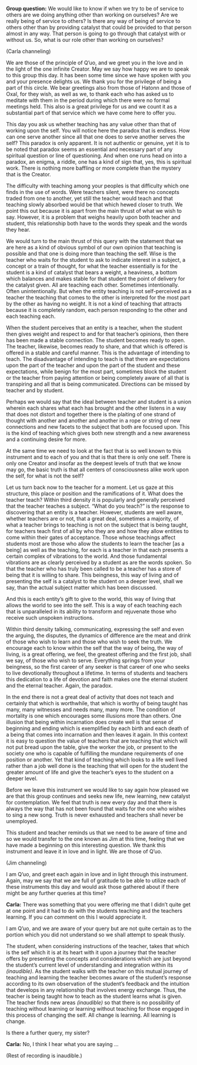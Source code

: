<p class="group-question"><strong>Group question:</strong> We would like to know if when we try to be of service to others are we doing anything other than working on ourselves? Are we really being of service to others? Is there any way of being of service to others other than by providing catalyst that could be provided to that person almost in any way. That person is going to go through that catalyst with or without us. So, what is our role other than working on ourselves?</p>
<p class="channel-type">(Carla channeling)</p>
<p>We are those of the principle of Q’uo, and we greet you in the love and in the light of the one infinite Creator. May we say how happy we are to speak to this group this day. It has been some time since we have spoken with you and your presence delights us. We thank you for the privilege of being a part of this circle. We bear greetings also from those of Hatonn and those of Oxal, for they wish, as well as we, to thank each who has asked us to meditate with them in the period during which there were no formal meetings held. This also is a great privilege for us and we count it as a substantial part of that service which we have come here to offer you.</p>
<p>This day you ask us whether teaching has any value other than that of working upon the self. You will notice here the paradox that is endless. How can one serve another since all that one does to serve another serves the self? This paradox is only apparent. It is not authentic or genuine, yet it is to be noted that paradox seems an essential and necessary part of any spiritual question or line of questioning. And when one runs head on into a paradox, an enigma, a riddle, one has a kind of sign that, yes, this is spiritual work. There is nothing more baffling or more complete than the mystery that is the Creator.</p>
<p>The difficulty with teaching among your peoples is that difficulty which one finds in the use of words. Were teachers silent, were there no concepts traded from one to another, yet still the teacher would teach and that teaching slowly absorbed would be that which hewed closer to truth. We point this out because it is apart from the main thrust of what we wish to say. However, it is a problem that weighs heavily upon both teacher and student, this relationship both have to the words they speak and the words they hear.</p>
<p>We would turn to the main thrust of this query with the statement that we are here as a kind of obvious symbol of our own opinion that teaching is possible and that one is doing more than teaching the self. Wise is the teacher who waits for the student to ask to indicate interest in a subject, a concept or a train of thought, for what the teacher essentially is for the student is a kind of catalyst that bears a weight, a heaviness, a bottom which balances and makes stable for that student the point of delivery for the catalyst given. All are teaching each other. Sometimes intentionally. Often unintentionally. But when the entity teaching is not self-perceived as a teacher the teaching that comes to the other is interpreted for the most part by the other as having no weight. It is not a kind of teaching that attracts because it is completely random, each person responding to the other and each teaching each.</p>
<p>When the student perceives that an entity is a teacher, when the student then gives weight and respect to and for that teacher’s opinions, then there has been made a stable connection. The student becomes ready to open. The teacher, likewise, becomes ready to share, and that which is offered is offered in a stable and careful manner. This is the advantage of intending to teach. The disadvantage of intending to teach is that there are expectations upon the part of the teacher and upon the part of the student and these expectations, while benign for the most part, sometimes block the student or the teacher from paying attention or being completely aware of all that is transpiring and all that is being communicated. Directions can be missed by teacher and by student.</p>
<p>Perhaps we would say that the ideal between teacher and student is a union wherein each shares what each has brought and the other listens in a way that does not distort and together there is the plaiting of one strand of thought with another and another and another in a rope or string of new connections and new facets to the subject that both are focused upon. This is the kind of teaching which gives both new strength and a new awareness and a continuing desire for more.</p>
<p>At the same time we need to look at the fact that is so well known to this instrument and to each of you and that is that there is only one self. There is only one Creator and insofar as the deepest levels of truth that we know may go, the basic truth is that all centers of consciousness alike work upon the self, for what is not the self?</p>
<p>Let us turn back now to the teacher for a moment. Let us gaze at this structure, this place or position and the ramifications of it. What does the teacher teach? Within third density it is popularly and generally perceived that the teacher teaches a subject. “What do you teach?” is the response to discovering that an entity is a teacher. However, students are well aware, whether teachers are or not, that a great deal, sometimes a majority, of what a teacher brings to teaching is not on the subject that is being taught, for teachers teach first of all by who they are and how they allow entities to come within their gates of acceptance. Those whose teachings affect students most are those who allow the students to learn the teacher [as a being] as well as the teaching, for each is a teacher in that each presents a certain complex of vibrations to the world. And those fundamental vibrations are as clearly perceived by a student as are the words spoken. So that the teacher who has truly been called to be a teacher has a store of being that it is willing to share. This beingness, this way of living and of presenting the self is a catalyst to the student on a deeper level, shall we say, than the actual subject matter which has been discussed.</p>
<p>And this is each entity’s gift to give to the world, this way of living that allows the world to see into the self. This is a way of each teaching each that is unparalleled in its ability to transform and rejuvenate those who receive such unspoken instructions.</p>
<p>Within third density talking, communicating, expressing the self and even the arguing, the disputes, the dynamics of difference are the meat and drink of those who wish to learn and those who wish to seek the truth. We encourage each to know within the self that the way of being, the way of living, is a great offering, we feel, the greatest offering and the first job, shall we say, of those who wish to serve. Everything springs from your beingness, so the first career of any seeker is that career of one who seeks to live devotionally throughout a lifetime. In terms of students and teachers this dedication to a life of devotion and faith makes one the eternal student and the eternal teacher. Again, the paradox.</p>
<p>In the end there is not a great deal of activity that does not teach and certainly that which is worthwhile, that which is worthy of being taught has many, many witnesses and needs many, many more. The condition of mortality is one which encourages some illusions more than others. One illusion that being within incarnation does create well is that sense of beginning and ending which is exemplified by each birth and each death of a being that comes into incarnation and then leaves it again. In this context it is easy to question the value of teachers that are teaching that which will not put bread upon the table, give the worker the job, or present to the society one who is capable of fulfilling the mundane requirements of one position or another. Yet that kind of teaching which looks to a life well lived rather than a job well done is the teaching that will open for the student the greater amount of life and give the teacher’s eyes to the student on a deeper level.</p>
<p>Before we leave this instrument we would like to say again how pleased we are that this group continues and seeks new life, new learning, new catalyst for contemplation. We feel that truth is new every day and that there is always the way that has not been found that waits for the one who wishes to sing a new song. Truth is never exhausted and teachers shall never be unemployed.</p>
<p>This student and teacher reminds us that we need to be aware of time and so we would transfer to the one known as Jim at this time, feeling that we have made a beginning on this interesting question. We thank this instrument and leave it in love and in light. We are those of Q’uo.</p>
<p class="channel-type">(Jim channeling)</p>
<p>I am Q’uo, and greet each again in love and in light through this instrument. Again, may we say that we are full of gratitude to be able to utilize each of these instruments this day and would ask those gathered about if there might be any further queries at this time?</p>
<p><strong>Carla:</strong> There was something that you were offering me that I didn’t quite get at one point and it had to do with the students teaching and the teachers learning. If you can comment on this I would appreciate it.</p>
<p>I am Q’uo, and we are aware of your query but are not quite certain as to the portion which you did not understand so we shall attempt to speak thusly.</p>
<p>The student, when considering instructions of the teacher, takes that which is the self which it is at its heart with it upon a journey that the teacher offers by presenting the concepts and considerations which are just beyond the student’s current level of understanding and integration within its <em>(inaudible)</em>. As the student walks with the teacher on this mutual journey of teaching and learning the teacher becomes aware of the student’s response according to its own observation of the student’s feedback and the intuition that develops in any relationship that involves energy exchange. Thus, the teacher is being taught how to teach as the student learns what is given. The teacher finds new areas <em>(inaudible)</em> so that there is no possibility of teaching without learning or learning without teaching for those engaged in this process of changing the self. All change is learning. All learning is change.</p>
<p>Is there a further query, my sister?</p>
<p><strong>Carla:</strong> No, I think I hear what you are saying …</p>
<p class="comment">(Rest of recording is inaudible.)</p>